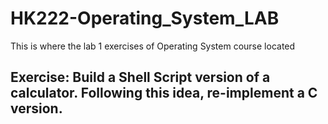 # HK222-Operating_System_LAB
This is where the lab 1 exercises of Operating System course located

## Exercise: Build a Shell Script version of a calculator. Following this idea, re-implement a C version.

